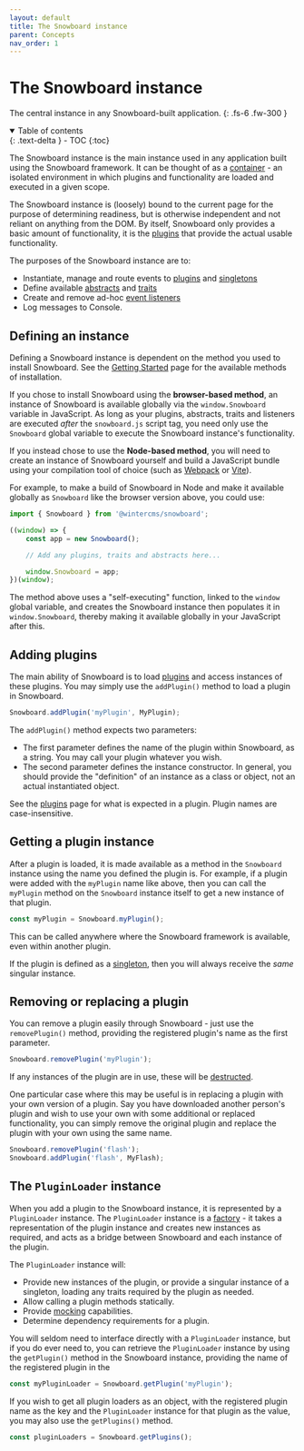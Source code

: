 ```yaml
---
layout: default
title: The Snowboard instance
parent: Concepts
nav_order: 1
---
```


# The Snowboard instance

The central instance in any Snowboard-built application.
{: .fs-6 .fw-300 }

<details open markdown="block">
  <summary>
    Table of contents
  </summary>
  {: .text-delta }
- TOC
{:toc}
</details>

The Snowboard instance is the main instance used in any application built using the Snowboard framework. It can be thought of as a [container](https://en.wikipedia.org/wiki/Containerization_(computing)) - an isolated environment in which plugins and functionality are loaded and executed in a given scope.

The Snowboard instance is (loosely) bound to the current page for the purpose of determining readiness, but is otherwise independent and not reliant on anything from the DOM. By itself, Snowboard only provides a basic amount of functionality, it is the [plugins](plugins.md) that provide the actual usable functionality.

The purposes of the Snowboard instance are to:

- Instantiate, manage and route events to [plugins](plugins.md) and [singletons](plugins.md#singletons)
- Define available [abstracts](abstracts.md) and [traits](traits.md)
- Create and remove ad-hoc [event listeners](events.md)
- Log messages to Console.

## Defining an instance

Defining a Snowboard instance is dependent on the method you used to install Snowboard. See the [Getting Started](../introduction/getting-started) page for the available methods of installation.

If you chose to install Snowboard using the **browser-based method**, an instance of Snowboard is available globally via the `window.Snowboard` variable in JavaScript. As long as your plugins, abstracts, traits and listeners are executed *after* the `snowboard.js` script tag, you need only use the `Snowboard` global variable to execute the Snowboard instance's functionality.

If you instead chose to use the **Node-based method**, you will need to create an instance of Snowboard yourself and build a JavaScript bundle using your compilation tool of choice (such as [Webpack](https://webpack.js.org/) or [Vite](https://vitejs.dev/)).

For example, to make a build of Snowboard in Node and make it available globally as `Snowboard` like the browser version above, you could use:

```js
import { Snowboard } from '@wintercms/snowboard';

((window) => {
    const app = new Snowboard();

    // Add any plugins, traits and abstracts here...

    window.Snowboard = app;
})(window);
```

The method above uses a "self-executing" function, linked to the `window` global variable, and creates the Snowboard instance then populates it in `window.Snowboard`, thereby making it available globally in your JavaScript after this.

## Adding plugins

The main ability of Snowboard is to load [plugins](plugins.md) and access instances of these plugins. You may simply use the `addPlugin()` method to load a plugin in Snowboard.

```js
Snowboard.addPlugin('myPlugin', MyPlugin);
```

The `addPlugin()` method expects two parameters:

- The first parameter defines the name of the plugin within Snowboard, as a string. You may call your plugin whatever you wish.
- The second parameter defines the instance constructor. In general, you should provide the "definition" of an instance as a class or object, not an actual instantiated object.

See the [plugins](plugins.md) page for what is expected in a plugin. Plugin names are case-insensitive.

## Getting a plugin instance

After a plugin is loaded, it is made available as a method in the `Snowboard` instance using the name you defined the plugin is. For example, if a plugin were added with the `myPlugin` name like above, then you can call the `myPlugin` method on the `Snowboard` instance itself to get a new instance of that plugin.

```js
const myPlugin = Snowboard.myPlugin();
```

This can be called anywhere where the Snowboard framework is available, even within another plugin.

If the plugin is defined as a [singleton](plugins.md#singletons), then you will always receive the *same* singular instance.

## Removing or replacing a plugin

You can remove a plugin easily through Snowboard - just use the `removePlugin()` method, providing the registered plugin's name as the first parameter.

```js
Snowboard.removePlugin('myPlugin');
```

If any instances of the plugin are in use, these will be [destructed](plugins.md#destructing-a-plugin).

One particular case where this may be useful is in replacing a plugin with your own version of a plugin. Say you have downloaded another person's plugin and wish to use your own with some additional or replaced functionality, you can simply remove the original plugin and replace the plugin with your own using the same name.

```js
Snowboard.removePlugin('flash');
Snowboard.addPlugin('flash', MyFlash);
```

## The `PluginLoader` instance

When you add a plugin to the Snowboard instance, it is represented by a `PluginLoader` instance. The `PluginLoader` instance is a [factory](https://en.wikipedia.org/wiki/Factory_(object-oriented_programming)) - it takes a representation of the plugin instance and creates new instances as required, and acts as a bridge between Snowboard and each instance of the plugin.

The `PluginLoader` instance will:

- Provide new instances of the plugin, or provide a singular instance of a singleton, loading any traits required by the plugin as needed.
- Allow calling a plugin methods statically.
- Provide [mocking](mocking.md) capabilities.
- Determine dependency requirements for a plugin.

You will seldom need to interface directly with a `PluginLoader` instance, but if you do ever need to, you can retrieve the `PluginLoader` instance by using the `getPlugin()` method in the Snowboard instance, providing the name of the registered plugin in the

```js
const myPluginLoader = Snowboard.getPlugin('myPlugin');
```

If you wish to get all plugin loaders as an object, with the registered plugin name as the key and the `PluginLoader` instance for that plugin as the value, you may also use the `getPlugins()` method.

```js
const pluginLoaders = Snowboard.getPlugins();
```
